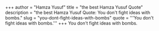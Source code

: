 +++
author = "Hamza Yusuf"
title = "the best Hamza Yusuf Quote"
description = "the best Hamza Yusuf Quote: You don't fight ideas with bombs."
slug = "you-dont-fight-ideas-with-bombs"
quote = '''You don't fight ideas with bombs.'''
+++
You don't fight ideas with bombs.
